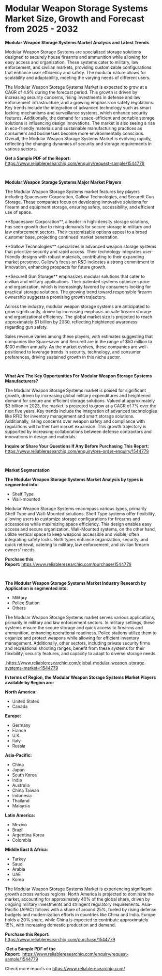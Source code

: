 <p><h1>Modular Weapon Storage Systems Market Size, Growth and Forecast from 2025 - 2032</h1></p><p><strong>Modular Weapon Storage Systems Market Analysis and Latest Trends</strong></p>
<p><p>Modular Weapon Storage Systems are specialized storage solutions designed to securely house firearms and ammunition while allowing for easy access and organization. These systems cater to military, law enforcement, and civilian markets, providing customizable configurations that enhance user efficiency and safety. The modular nature allows for scalability and adaptability, meeting the varying needs of different users.</p><p>The Modular Weapon Storage Systems Market is expected to grow at a CAGR of 4.9% during the forecast period. This growth is driven by increasing security concerns, rising investments in defense and law enforcement infrastructure, and a growing emphasis on safety regulations. Key trends include the integration of advanced technology such as smart locking mechanisms and surveillance systems, which enhance security features. Additionally, the demand for space-efficient and portable storage solutions is influencing design innovations. The market is also seeing a rise in eco-friendly materials and sustainable manufacturing practices as consumers and businesses become more environmentally conscious. Overall, the Modular Weapon Storage Systems Market is evolving rapidly, reflecting the changing dynamics of security and storage requirements in various sectors.</p></p>
<p><strong>Get a Sample PDF of the Report:&nbsp;</strong> <a href="https://www.reliableresearchiq.com/enquiry/request-sample/1544779?utm_campaign=1900&utm_medium=2&utm_source=Github&utm_content=ia&utm_term=27022025&utm_id=modular-weapon-storage-systems">https://www.reliableresearchiq.com/enquiry/request-sample/1544779</a></p>
<p>&nbsp;</p>
<p><strong>Modular Weapon Storage Systems Major Market Players</strong></p>
<p><p>The Modular Weapon Storage Systems market features key players including Spacesaver Corporation, Gallow Technologies, and SecureIt Gun Storage. These companies focus on developing innovative solutions for firearm and equipment storage, ensuring safety, accessibility, and efficient use of space.</p><p>**Spacesaver Corporation**, a leader in high-density storage solutions, has seen growth due to rising demands for secure storage in military and law enforcement sectors. Their customizable options appeal to a broad customer base, projecting continued market penetration.</p><p>**Gallow Technologies** specializes in advanced weapon storage systems that prioritize security and rapid access. Their technology integrates user-friendly designs with robust materials, contributing to their expanding market presence. Gallow's focus on R&D indicates a strong commitment to innovation, enhancing prospects for future growth.</p><p>**SecureIt Gun Storage** emphasizes modular solutions that cater to civilian and military applications. Their patented systems optimize space and organization, which is increasingly favored by consumers looking for practical storage solutions. The growing trend toward responsible firearm ownership suggests a promising growth trajectory.</p><p>Across the industry, modular weapon storage systems are anticipated to grow significantly, driven by increasing emphasis on safe firearm storage and organizational efficiency. The global market size is projected to reach approximately $1 billion by 2030, reflecting heightened awareness regarding gun safety.</p><p>Sales revenue varies among these players, with estimates suggesting that companies like Spacesaver and SecureIt are in the range of $50 million to $100 million annually. As the market evolves, these companies are well-positioned to leverage trends in security, technology, and consumer preferences, driving sustained growth in this niche sector.</p></p>
<p>&nbsp;</p>
<p><strong>What Are The Key Opportunities For Modular Weapon Storage Systems Manufacturers?</strong></p>
<p><p>The Modular Weapon Storage Systems market is poised for significant growth, driven by increasing global military expenditures and heightened demand for secure and efficient storage solutions. Valued at approximately $3 billion in 2023, the market is projected to grow at a CAGR of 7% over the next five years. Key trends include the integration of advanced technologies like RFID for inventory management and smart storage solutions. Additionally, rising concerns over weapon safety and compliance with regulations will further fuel market expansion. This growth trajectory is supported by increasing collaborations between defense contractors and innovations in design and materials.</p></p>
<p><strong>Inquire or Share Your Questions If Any Before Purchasing This Report:</strong> <a href="https://www.reliableresearchiq.com/enquiry/pre-order-enquiry/1544779?utm_campaign=1900&utm_medium=2&utm_source=Github&utm_content=ia&utm_term=27022025&utm_id=modular-weapon-storage-systems">https://www.reliableresearchiq.com/enquiry/pre-order-enquiry/1544779</a></p>
<p>&nbsp;</p>
<p><strong>Market Segmentation</strong></p>
<p><strong>The Modular Weapon Storage Systems Market Analysis by types is segmented into:</strong></p>
<p><ul><li>Shelf Type</li><li>Wall-mounted</li></ul></p>
<p><p>Modular Weapon Storage Systems encompass various types, primarily Shelf Type and Wall-Mounted solutions. Shelf Type systems offer flexibility, allowing users to customize storage configurations for firearms and accessories while maximizing space efficiency. This design enables easy access and secure organization. Wall-Mounted systems, on the other hand, utilize vertical space to keep weapons accessible and visible, often integrating safety locks. Both types enhance organization, security, and quick retrieval, catering to military, law enforcement, and civilian firearm owners' needs.</p></p>
<p><strong>Purchase this Report:&nbsp;</strong><a href="https://www.reliableresearchiq.com/purchase/1544779?utm_campaign=1900&utm_medium=2&utm_source=Github&utm_content=ia&utm_term=27022025&utm_id=modular-weapon-storage-systems">https://www.reliableresearchiq.com/purchase/1544779</a></p>
<p>&nbsp;</p>
<p><strong>The Modular Weapon Storage Systems Market Industry Research by Application is segmented into:</strong></p>
<p><ul><li>Military</li><li>Police Station</li><li>Others</li></ul></p>
<p><p>The Modular Weapon Storage Systems market serves various applications, primarily in military and law enforcement sectors. In military settings, these systems ensure the secure storage and quick access to firearms and ammunition, enhancing operational readiness. Police stations utilize them to organize and protect weapons while allowing for efficient inventory management. Additionally, other sectors, including private security firms and recreational shooting ranges, benefit from these systems for their flexibility, security features, and capacity to adapt to diverse storage needs.</p></p>
<p><a href="https://www.reliableresearchiq.com/global-modular-weapon-storage-systems-market-r1544779?utm_campaign=1900&utm_medium=2&utm_source=Github&utm_content=ia&utm_term=27022025&utm_id=modular-weapon-storage-systems">&nbsp;https://www.reliableresearchiq.com/global-modular-weapon-storage-systems-market-r1544779</a></p>
<p><strong>In terms of Region, the Modular Weapon Storage Systems Market Players available by Region are:</strong></p>
<p>
    <p> <strong> North America: </strong>
        <ul>
            <li>United States</li>
            <li>Canada</li>
        </ul>
        </p> 
    <p> <strong> Europe: </strong>
        <ul>
            <li>Germany</li>
            <li>France</li>
            <li>U.K.</li>
            <li>Italy</li>
            <li>Russia</li>
        </ul>
        </p> 
    <p> <strong> Asia-Pacific: </strong>
        <ul>
            <li>China</li>
            <li>Japan</li>
            <li>South Korea</li>
            <li>India</li>
            <li>Australia</li>
            <li>China Taiwan</li>
            <li>Indonesia</li>
            <li>Thailand</li>
            <li>Malaysia</li>
        </ul>
        </p> 
    <p> <strong> Latin America: </strong>
        <ul>
            <li>Mexico</li>
            <li>Brazil</li>
            <li>Argentina Korea</li>
            <li>Colombia</li>
        </ul>
        </p> 
    <p> <strong> Middle East & Africa: </strong>
        <ul>
            <li>Turkey</li>
            <li>Saudi</li>
            <li>Arabia</li>
            <li>UAE</li>
            <li>Korea</li>
        </ul>
    </p>
    </p>
<p><p>The Modular Weapon Storage Systems Market is experiencing significant growth across various regions. North America is projected to dominate the market, accounting for approximately 40% of the global share, driven by ongoing military investments and stringent regulatory requirements. Asia-Pacific (APAC) follows with a share of around 25%, fueled by rising defense budgets and modernization efforts in countries like China and India. Europe holds a 20% share, while China is expected to contribute approximately 15%, with increasing domestic production and demand.</p></p>
<p><strong>Purchase this Report: </strong><a href="https://www.reliableresearchiq.com/purchase/1544779?utm_campaign=1900&utm_medium=2&utm_source=Github&utm_content=ia&utm_term=27022025&utm_id=modular-weapon-storage-systems">https://www.reliableresearchiq.com/purchase/1544779</a></p>
<p>&nbsp;<strong>Get a Sample PDF of the Report:&nbsp;&nbsp;</strong><a href="https://www.reliableresearchiq.com/enquiry/request-sample/1544779?utm_campaign=1900&utm_medium=2&utm_source=Github&utm_content=ia&utm_term=27022025&utm_id=modular-weapon-storage-systems">https://www.reliableresearchiq.com/enquiry/request-sample/1544779</a></p>
<p><strong></strong></p>
<p>Check more reports on <a href="https://www.reliableresearchiq.com/?utm_campaign=1900&utm_medium=2&utm_source=Github&utm_content=ia&utm_term=27022025&utm_id=modular-weapon-storage-systems">https://www.reliableresearchiq.com/</a></p>